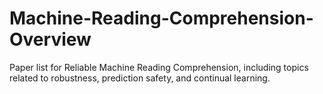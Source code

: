 # Machine-Reading-Comprehension-Overview
Paper list for Reliable Machine Reading Comprehension, including topics related to robustness, prediction safety, and continual learning.
